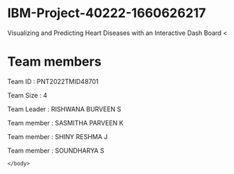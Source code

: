 # IBM-Project-40222-1660626217
Visualizing and Predicting Heart Diseases with an Interactive Dash Board
<<!DOCTYPE html>
<html>
    <head>
        <title>Visualizing and predicting heart disease with an interactive dashboard</title>
    </head>
    <body>
    <h1>Team members</h1>
    <p>
Team ID : PNT2022TMID48701

Team Size : 4

Team Leader : RISHWANA BURVEEN S

Team member : SASMITHA PARVEEN K

Team member : SHINY RESHMA J

Team member : SOUNDHARYA S
</p>


    </body>

